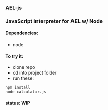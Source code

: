 ### AEL-js
### JavaScript interpreter for AEL w/ Node

#### Dependencies:
- node

#### To try it:
- clone repo
- cd into project folder
- run these:
```
npm install
node calculator.js
```
#### status: WIP
